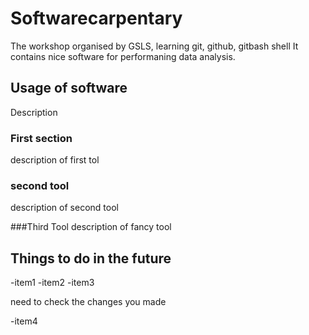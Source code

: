 # Softwarecarpentary
The workshop organised by GSLS, learning git, github, gitbash shell
It contains nice software for performaning data analysis.

## Usage of software
Description

### First section
description of first tol

### second tool
description of second tool

###Third Tool
description of fancy tool

## Things to do in the future 

-item1
-item2
-item3

need to check the changes you made

-item4
